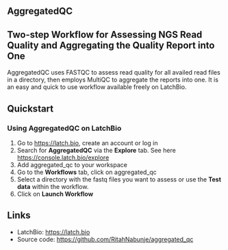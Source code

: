 AggregatedQC
---

## Two-step Workflow for Assessing NGS Read Quality and Aggregating the Quality Report into One

AggregatedQC uses FASTQC to assess read quality for all availed read files in a directory, then employs MultiQC to aggregate the reports into one. It is an easy and quick to use workflow available freely on LatchBio.


## Quickstart
### Using AggregatedQC on LatchBio
1. Go to https://latch.bio, create an account or log in
2. Search for **AggregatedQC** via the **Explore** tab. See here https://console.latch.bio/explore
3. Add aggregated_qc to your workspace
4. Go to the **Workflows** tab, click on aggregated_qc
5. Select a directory with the fastq files you want to assess or use the **Test data** within the workflow.
6. Click on **Launch Workflow**  


## Links
- LatchBio: https://latch.bio
- Source code: https://github.com/RitahNabunje/aggregated_qc
